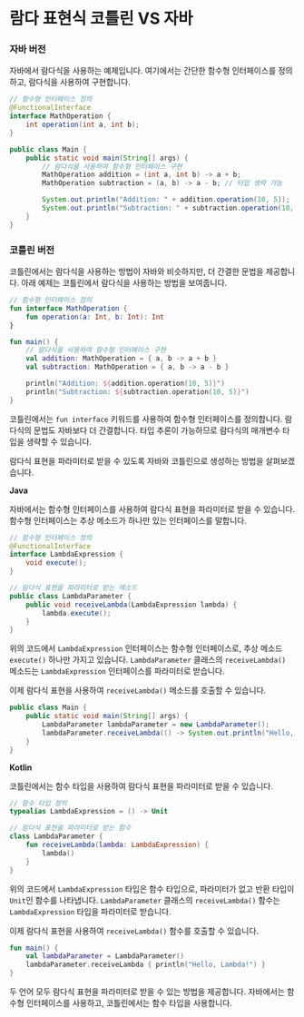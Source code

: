 # 람다 표현식 코틀린 VS 자바

### 자바 버전

자바에서 람다식을 사용하는 예제입니다. 여기에서는 간단한 함수형 인터페이스를 정의하고, 람다식을 사용하여 구현합니다.

```java
// 함수형 인터페이스 정의
@FunctionalInterface
interface MathOperation {
    int operation(int a, int b);
}

public class Main {
    public static void main(String[] args) {
        // 람다식을 사용하여 함수형 인터페이스 구현
        MathOperation addition = (int a, int b) -> a + b;
        MathOperation subtraction = (a, b) -> a - b; // 타입 생략 가능

        System.out.println("Addition: " + addition.operation(10, 5));
        System.out.println("Subtraction: " + subtraction.operation(10, 5));
    }
}
```

### 코틀린 버전

코틀린에서는 람다식을 사용하는 방법이 자바와 비슷하지만, 더 간결한 문법을 제공합니다. 아래 예제는 코틀린에서 람다식을 사용하는 방법을 보여줍니다.

```kotlin
// 함수형 인터페이스 정의
fun interface MathOperation {
    fun operation(a: Int, b: Int): Int
}

fun main() {
    // 람다식을 사용하여 함수형 인터페이스 구현
    val addition: MathOperation = { a, b -> a + b }
    val subtraction: MathOperation = { a, b -> a - b }

    println("Addition: ${addition.operation(10, 5)}")
    println("Subtraction: ${subtraction.operation(10, 5)}")
}
```

코틀린에서는 `fun interface` 키워드를 사용하여 함수형 인터페이스를 정의합니다. 람다식의 문법도 자바보다 더 간결합니다. 타입 추론이 가능하므로 람다식의 매개변수 타입을 생략할 수 있습니다.


람다식 표현을 파라미터로 받을 수 있도록 자바와 코틀린으로 생성하는 방법을 살펴보겠습니다.

**Java**

자바에서는 함수형 인터페이스를 사용하여 람다식 표현을 파라미터로 받을 수 있습니다. 함수형 인터페이스는 추상 메소드가 하나만 있는 인터페이스를 말합니다.

```java
// 함수형 인터페이스 정의
@FunctionalInterface
interface LambdaExpression {
    void execute();
}

// 람다식 표현을 파라미터로 받는 메소드
public class LambdaParameter {
    public void receiveLambda(LambdaExpression lambda) {
        lambda.execute();
    }
}
```

위의 코드에서 `LambdaExpression` 인터페이스는 함수형 인터페이스로, 추상 메소드 `execute()` 하나만 가지고 있습니다. `LambdaParameter` 클래스의 `receiveLambda()` 메소드는 `LambdaExpression` 인터페이스를 파라미터로 받습니다.

이제 람다식 표현을 사용하여 `receiveLambda()` 메소드를 호출할 수 있습니다.

```java
public class Main {
    public static void main(String[] args) {
        LambdaParameter lambdaParameter = new LambdaParameter();
        lambdaParameter.receiveLambda(() -> System.out.println("Hello, Lambda!"));
    }
}
```

**Kotlin**

코틀린에서는 함수 타입을 사용하여 람다식 표현을 파라미터로 받을 수 있습니다.

```kotlin
// 함수 타입 정의
typealias LambdaExpression = () -> Unit

// 람다식 표현을 파라미터로 받는 함수
class LambdaParameter {
    fun receiveLambda(lambda: LambdaExpression) {
        lambda()
    }
}
```

위의 코드에서 `LambdaExpression` 타입은 함수 타입으로, 파라미터가 없고 반환 타입이 `Unit`인 함수를 나타냅니다. `LambdaParameter` 클래스의 `receiveLambda()` 함수는 `LambdaExpression` 타입을 파라미터로 받습니다.

이제 람다식 표현을 사용하여 `receiveLambda()` 함수를 호출할 수 있습니다.

```kotlin
fun main() {
    val lambdaParameter = LambdaParameter()
    lambdaParameter.receiveLambda { println("Hello, Lambda!") }
}
```

두 언어 모두 람다식 표현을 파라미터로 받을 수 있는 방법을 제공합니다. 자바에서는 함수형 인터페이스를 사용하고, 코틀린에서는 함수 타입을 사용합니다.
